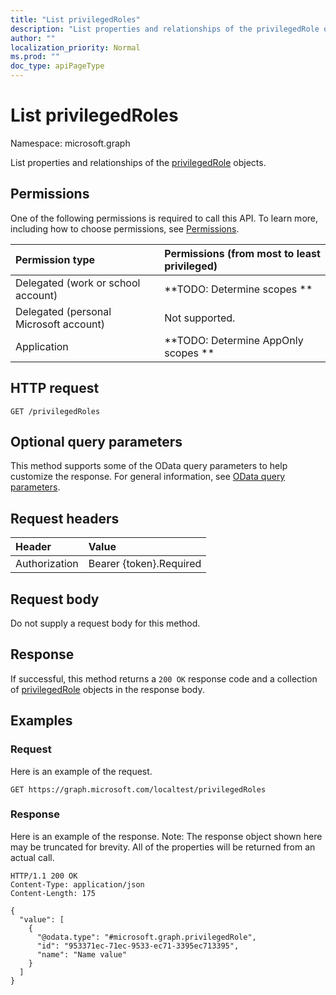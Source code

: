 ```yaml
---
title: "List privilegedRoles"
description: "List properties and relationships of the privilegedRole objects."
author: ""
localization_priority: Normal
ms.prod: ""
doc_type: apiPageType
---
```


# List privilegedRoles

Namespace: microsoft.graph

List properties and relationships of the [privilegedRole](../resources/privilegedrole.md) objects.

## Permissions
One of the following permissions is required to call this API. To learn more, including how to choose permissions, see [Permissions](/concepts/permissions-reference.md).

|Permission type|Permissions (from most to least privileged)|
|:---|:---|
|Delegated (work or school account)|**TODO: Determine scopes **|
|Delegated (personal Microsoft account)|Not supported.|
|Application|**TODO: Determine AppOnly scopes **|

## HTTP request
<!-- {
  "blockType": "ignored"
}
-->
``` http
GET /privilegedRoles
```

## Optional query parameters
This method supports some of the OData query parameters to help customize the response. For general information, see [OData query parameters](/graph/query-parameters).

## Request headers
|Header|Value|
|:---|:---|
|Authorization|Bearer {token}.Required|

## Request body
Do not supply a request body for this method.

## Response
If successful, this method returns a `200 OK` response code and a collection of [privilegedRole](../resources/privilegedrole.md) objects in the response body.

## Examples

### Request
Here is an example of the request.
<!-- {
  "blockType": "request",
  "name": "get_privilegedrole"
}
-->
``` http
GET https://graph.microsoft.com/localtest/privilegedRoles
```

### Response
Here is an example of the response. Note: The response object shown here may be truncated for brevity. All of the properties will be returned from an actual call.
<!-- {
  "blockType": "response",
  "truncated": true,
  "@odata.type": "collection(microsoft.graph.privilegedrole)"
}
-->
``` http
HTTP/1.1 200 OK
Content-Type: application/json
Content-Length: 175

{
  "value": [
    {
      "@odata.type": "#microsoft.graph.privilegedRole",
      "id": "953371ec-71ec-9533-ec71-3395ec713395",
      "name": "Name value"
    }
  ]
}
```

